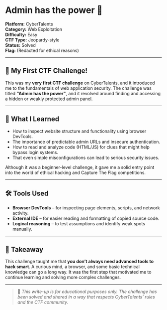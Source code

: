# Admin has the power 🔐

**Platform:** CyberTalents  
**Category:** Web Exploitation  
**Difficulty:** Easy  
**CTF Type:** Jeopardy-style  
**Status:** Solved  
**Flag:** (Redacted for ethical reasons)

---

## 🏁 My First CTF Challenge!

This was my **very first CTF challenge** on CyberTalents, and it introduced me to the fundamentals of web application security. The challenge was titled **"Admin has the power"**, and it revolved around finding and accessing a hidden or weakly protected admin panel.

---

## 🧠 What I Learned

- How to inspect website structure and functionality using browser DevTools.
- The importance of predictable admin URLs and insecure authentication.
- How to read and analyze code (HTML/JS) for clues that might help bypass login systems.
- That even simple misconfigurations can lead to serious security issues.

Although it was a beginner-level challenge, it gave me a solid entry point into the world of ethical hacking and Capture The Flag competitions.

---

## 🛠️ Tools Used

- **Browser DevTools** – for inspecting page elements, scripts, and network activity.
- **External IDE** – for easier reading and formatting of copied source code.
- **Logical reasoning** – to test assumptions and identify weak spots manually.

---

## 📌 Takeaway

This challenge taught me that **you don’t always need advanced tools to hack smart**. A curious mind, a browser, and some basic technical knowledge can go a long way. It was the first step that motivated me to continue learning and solving more complex challenges.

---

> 💬 *This write-up is for educational purposes only. The challenge has been solved and shared in a way that respects CyberTalents’ rules and the CTF community.*

